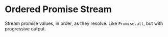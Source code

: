 # Ordered Promise Stream

Stream promise values, in order, as they resolve. Like `Promise.all`, but with progressive output.